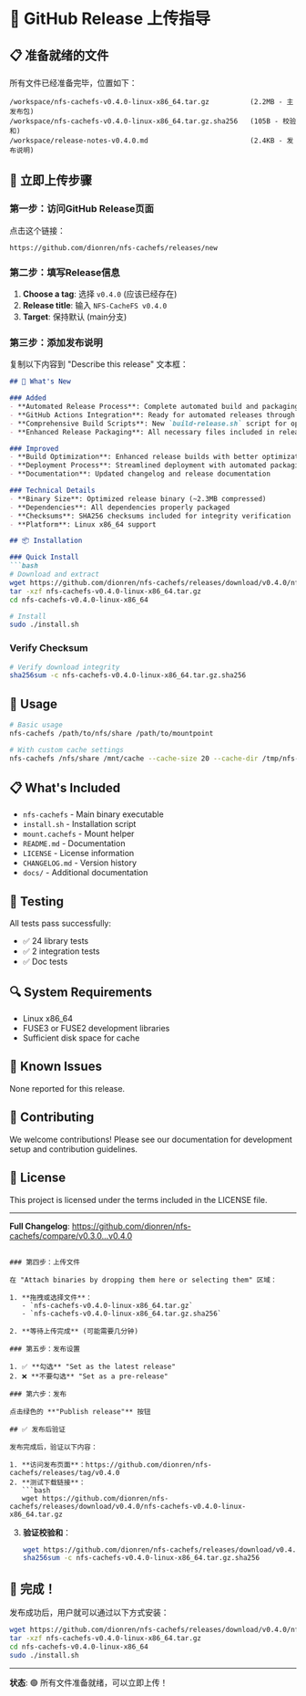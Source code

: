 # 🚀 GitHub Release 上传指导

## 📋 准备就绪的文件

所有文件已经准备完毕，位置如下：

```
/workspace/nfs-cachefs-v0.4.0-linux-x86_64.tar.gz          (2.2MB - 主发布包)
/workspace/nfs-cachefs-v0.4.0-linux-x86_64.tar.gz.sha256   (105B - 校验和)
/workspace/release-notes-v0.4.0.md                         (2.4KB - 发布说明)
```

## 🎯 立即上传步骤

### 第一步：访问GitHub Release页面
点击这个链接：
```
https://github.com/dionren/nfs-cachefs/releases/new
```

### 第二步：填写Release信息

1. **Choose a tag**: 选择 `v0.4.0` (应该已经存在)
2. **Release title**: 输入 `NFS-CacheFS v0.4.0`
3. **Target**: 保持默认 (main分支)

### 第三步：添加发布说明

复制以下内容到 "Describe this release" 文本框：

```markdown
## 🚀 What's New

### Added
- **Automated Release Process**: Complete automated build and packaging system with binary compilation
- **GitHub Actions Integration**: Ready for automated releases through CI/CD
- **Comprehensive Build Scripts**: New `build-release.sh` script for optimized production builds
- **Enhanced Release Packaging**: All necessary files included in release packages

### Improved
- **Build Optimization**: Enhanced release builds with better optimization for production environments
- **Deployment Process**: Streamlined deployment with automated packaging and checksums
- **Documentation**: Updated changelog and release documentation

### Technical Details
- **Binary Size**: Optimized release binary (~2.3MB compressed)
- **Dependencies**: All dependencies properly packaged
- **Checksums**: SHA256 checksums included for integrity verification
- **Platform**: Linux x86_64 support

## 📦 Installation

### Quick Install
```bash
# Download and extract
wget https://github.com/dionren/nfs-cachefs/releases/download/v0.4.0/nfs-cachefs-v0.4.0-linux-x86_64.tar.gz
tar -xzf nfs-cachefs-v0.4.0-linux-x86_64.tar.gz
cd nfs-cachefs-v0.4.0-linux-x86_64

# Install
sudo ./install.sh
```

### Verify Checksum
```bash
# Verify download integrity
sha256sum -c nfs-cachefs-v0.4.0-linux-x86_64.tar.gz.sha256
```

## 🔧 Usage

```bash
# Basic usage
nfs-cachefs /path/to/nfs/share /path/to/mountpoint

# With custom cache settings
nfs-cachefs /nfs/share /mnt/cache --cache-size 20 --cache-dir /tmp/nfs-cache
```

## 📋 What's Included

- `nfs-cachefs` - Main binary executable
- `install.sh` - Installation script
- `mount.cachefs` - Mount helper
- `README.md` - Documentation
- `LICENSE` - License information
- `CHANGELOG.md` - Version history
- `docs/` - Additional documentation

## 🧪 Testing

All tests pass successfully:
- ✅ 24 library tests
- ✅ 2 integration tests
- ✅ Doc tests

## 🔍 System Requirements

- Linux x86_64
- FUSE3 or FUSE2 development libraries
- Sufficient disk space for cache

## 🐛 Known Issues

None reported for this release.

## 🤝 Contributing

We welcome contributions! Please see our documentation for development setup and contribution guidelines.

## 📄 License

This project is licensed under the terms included in the LICENSE file.

---

**Full Changelog**: https://github.com/dionren/nfs-cachefs/compare/v0.3.0...v0.4.0
```

### 第四步：上传文件

在 "Attach binaries by dropping them here or selecting them" 区域：

1. **拖拽或选择文件**：
   - `nfs-cachefs-v0.4.0-linux-x86_64.tar.gz`
   - `nfs-cachefs-v0.4.0-linux-x86_64.tar.gz.sha256`

2. **等待上传完成** (可能需要几分钟)

### 第五步：发布设置

1. ✅ **勾选** "Set as the latest release"
2. ❌ **不要勾选** "Set as a pre-release"

### 第六步：发布

点击绿色的 **"Publish release"** 按钮

## ✅ 发布后验证

发布完成后，验证以下内容：

1. **访问发布页面**：https://github.com/dionren/nfs-cachefs/releases/tag/v0.4.0
2. **测试下载链接**：
   ```bash
   wget https://github.com/dionren/nfs-cachefs/releases/download/v0.4.0/nfs-cachefs-v0.4.0-linux-x86_64.tar.gz
   ```
3. **验证校验和**：
   ```bash
   wget https://github.com/dionren/nfs-cachefs/releases/download/v0.4.0/nfs-cachefs-v0.4.0-linux-x86_64.tar.gz.sha256
   sha256sum -c nfs-cachefs-v0.4.0-linux-x86_64.tar.gz.sha256
   ```

## 🎉 完成！

发布成功后，用户就可以通过以下方式安装：

```bash
wget https://github.com/dionren/nfs-cachefs/releases/download/v0.4.0/nfs-cachefs-v0.4.0-linux-x86_64.tar.gz
tar -xzf nfs-cachefs-v0.4.0-linux-x86_64.tar.gz
cd nfs-cachefs-v0.4.0-linux-x86_64
sudo ./install.sh
```

---

**状态**: 🟢 所有文件准备就绪，可以立即上传！